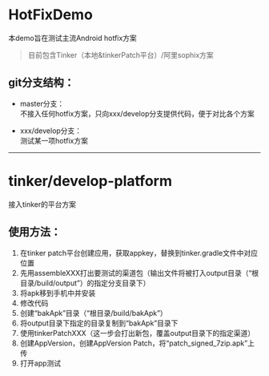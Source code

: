 # HotFixDemo

本demo旨在测试主流Android hotfix方案</br>
> 目前包含Tinker（本地&tinkerPatch平台）/阿里sophix方案</br>

## git分支结构：</br>
* master分支：</br>
  不接入任何hotfix方案，只向xxx/develop分支提供代码，便于对比各个方案</br>

* xxx/develop分支：</br>
  测试某一项hotfix方案</br>

---------------------------------------
# tinker/develop-platform

接入tinker的平台方案
## 使用方法：
1. 在tinker patch平台创建应用，获取appkey，替换到tinker.gradle文件中对应位置
2. 先用assembleXXX打出要测试的渠道包（输出文件将被打入output目录（“根目录/build/output”）的指定分支目录下）
3. 将apk移到手机中并安装
4. 修改代码
5. 创建“bakApk”目录（“根目录/build/bakApk”）
6. 将output目录下指定的目录复制到“bakApk”目录下
7. 使用tinkerPatchXXX（这一步会打出新包，覆盖output目录下的指定渠道）
8. 创建AppVersion，创建AppVersion Patch，将“patch_signed_7zip.apk”上传
9. 打开app测试
